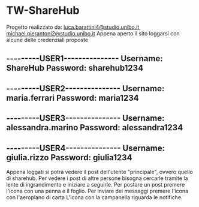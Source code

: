 # TW-ShareHub
Progetto realizzato da: luca.barattini4@studio.unibo.it, michael.pierantoni2@studio.unibo.it
Appena aperto il sito loggarsi con alcune delle credenziali proposte

---------USER1---------------
Username: ShareHub 
Password: sharehub1234
-----------------------------
---------USER2---------------
Username: maria.ferrari 
Password: maria1234
-----------------------------
---------USER3---------------
Username: alessandra.marino 
Password: alessandra1234
-----------------------------
---------USER4---------------
Username: giulia.rizzo 
Password: giulia1234
-----------------------------

Appena loggati si potrà vedere il post dell'utente "principale", ovvero quello di sharehub.
Per vedere i post di altre persone bisogna cercarle tramite la lente di ingrandimento e iniziare a seguirle.
Per postare un post premere l'icona con una penna e il foglio.
Per inviare dei messaggi premere l'icona con l'aeroplano di carta
L'icona con la campanella riguarda le notifiche.
